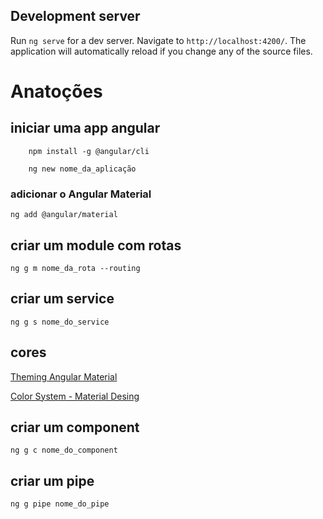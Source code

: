 ## Development server

Run `ng serve` for a dev server. Navigate to `http://localhost:4200/`. The application will automatically reload if you change any of the source files.

# Anatoções

## iniciar uma app angular
```
    npm install -g @angular/cli
```

```
    ng new nome_da_aplicação
```

### adicionar o Angular Material

```
ng add @angular/material
```


## criar um module com rotas

```
ng g m nome_da_rota --routing
```

## criar um service


```
ng g s nome_do_service
```

## cores

[Theming Angular Material](https://material.angular.io/guide/theming)

[Color System - Material Desing](https://material.io/design/color/the-color-system.html#tools-for-picking-colors)

## criar um component
```
ng g c nome_do_component
```

## criar um pipe

```
ng g pipe nome_do_pipe
```
